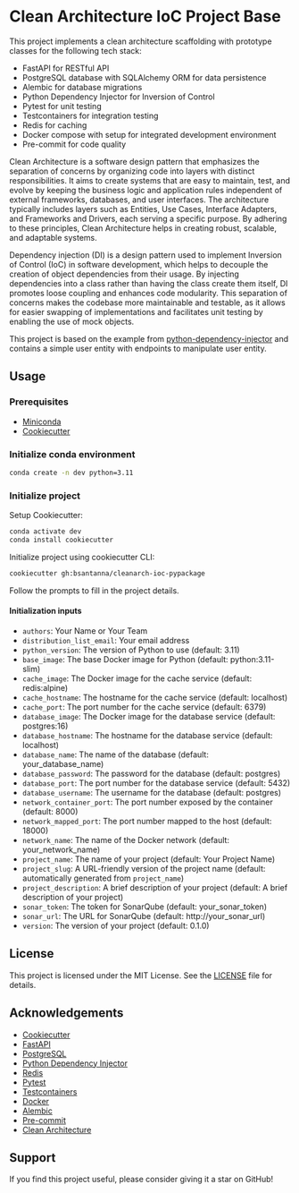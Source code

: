 # Clean Architecture IoC Project Base

This project implements a clean architecture scaffolding with prototype classes for the following tech stack:

- FastAPI for RESTful API
- PostgreSQL database with SQLAlchemy ORM for data persistence
- Alembic for database migrations
- Python Dependency Injector for Inversion of Control
- Pytest for unit testing
- Testcontainers for integration testing
- Redis for caching
- Docker compose with setup for integrated development environment
- Pre-commit for code quality

Clean Architecture is a software design pattern that emphasizes the separation of concerns by organizing code into layers with distinct responsibilities. It aims to create systems that are easy to maintain, test, and evolve by keeping the business logic and application rules independent of external frameworks, databases, and user interfaces. The architecture typically includes layers such as Entities, Use Cases, Interface Adapters, and Frameworks and Drivers, each serving a specific purpose. By adhering to these principles, Clean Architecture helps in creating robust, scalable, and adaptable systems.

Dependency injection (DI) is a design pattern used to implement Inversion of Control (IoC) in software development, which helps to decouple the creation of object dependencies from their usage. By injecting dependencies into a class rather than having the class create them itself, DI promotes loose coupling and enhances code modularity. This separation of concerns makes the codebase more maintainable and testable, as it allows for easier swapping of implementations and facilitates unit testing by enabling the use of mock objects.

This project is based on the example from [python-dependency-injector](https://python-dependency-injector.ets-labs.org/examples/fastapi-sqlalchemy.html) and contains a simple user entity with endpoints to manipulate user entity.

## Usage

### Prerequisites

- [Miniconda](https://docs.conda.io/en/latest/miniconda.html)
- [Cookiecutter](https://www.cookiecutter.io/)

### Initialize conda environment

```bash
conda create -n dev python=3.11
```

### Initialize project

Setup Cookiecutter:

```bash
conda activate dev
conda install cookiecutter
```

Initialize project using cookiecutter CLI:

```bash
cookiecutter gh:bsantanna/cleanarch-ioc-pypackage
```

Follow the prompts to fill in the project details.

#### Initialization inputs

- `authors`: Your Name or Your Team
- `distribution_list_email`: Your email address
- `python_version`: The version of Python to use (default: 3.11)
- `base_image`: The base Docker image for Python (default: python:3.11-slim)
- `cache_image`: The Docker image for the cache service (default: redis:alpine)
- `cache_hostname`: The hostname for the cache service (default: localhost)
- `cache_port`: The port number for the cache service (default: 6379)
- `database_image`: The Docker image for the database service (default: postgres:16)
- `database_hostname`: The hostname for the database service (default: localhost)
- `database_name`: The name of the database (default: your_database_name)
- `database_password`: The password for the database (default: postgres)
- `database_port`: The port number for the database service (default: 5432)
- `database_username`: The username for the database (default: postgres)
- `network_container_port`: The port number exposed by the container (default: 8000)
- `network_mapped_port`: The port number mapped to the host (default: 18000)
- `network_name`: The name of the Docker network (default: your_network_name)
- `project_name`: The name of your project (default: Your Project Name)
- `project_slug`: A URL-friendly version of the project name (default: automatically generated from `project_name`)
- `project_description`: A brief description of your project (default: A brief description of your project)
- `sonar_token`: The token for SonarQube (default: your_sonar_token)
- `sonar_url`: The URL for SonarQube (default: http://your_sonar_url)
- `version`: The version of your project (default: 0.1.0)

## License

This project is licensed under the MIT License. See the [LICENSE](LICENSE) file for details.

## Acknowledgements

- [Cookiecutter](https://www.cookiecutter.io/)
- [FastAPI](https://fastapi.tiangolo.com/)
- [PostgreSQL](https://www.postgresql.org/)
- [Python Dependency Injector](https://python-dependency-injector.ets-labs.org/)
- [Redis](https://redis.io/)
- [Pytest](https://docs.pytest.org/en/stable/)
- [Testcontainers](https://testcontainers.org/)
- [Docker](https://www.docker.com/)
- [Alembic](https://alembic.sqlalchemy.org/en/latest/)
- [Pre-commit](https://pre-commit.com/)
- [Clean Architecture](https://blog.cleancoder.com/uncle-bob/2012/08/13/the-clean-architecture.html)

## Support

If you find this project useful, please consider giving it a star on GitHub!


